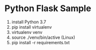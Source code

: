 # Python Flask Sample

1. install Python 3.7
2. pip install virtualenv
3. virtualenv venv
4. source ./venv/bin/active (Linux)
5. pip install -r requirements.txt